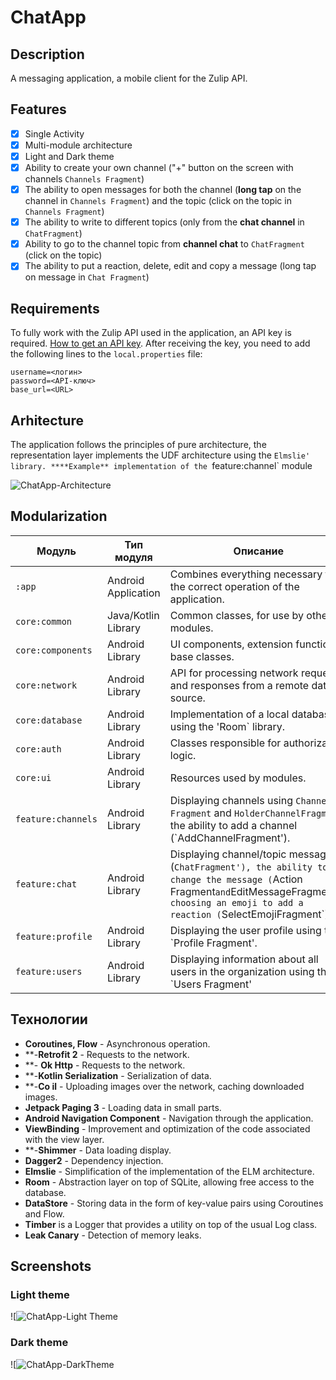 # ChatApp

## Description

A messaging application, a mobile client for the Zulip API.

## Features

- [X] Single Activity
- [X] Multi-module architecture
- [X] Light and Dark theme
- [X] Ability to create your own channel ("+" button on the screen with
  channels `Channels Fragment`)
- [X] The ability to open messages for both the channel (**long tap** on the channel
  in `Channels Fragment`) and the
  topic (click on the topic in `Channels Fragment`)
- [X] The ability to write to different topics (only from the **chat channel** in `ChatFragment`)
- [X] Ability to go to the channel topic from **channel chat** to `ChatFragment` (click on the
  topic)
- [X] The ability to put a reaction, delete, edit and copy a message (long tap on
  message in `Chat Fragment`)

## Requirements

To fully work with the Zulip API used in the application, an API key is required.
[How to get an API key](https://zulip.com/api/api-keys ).
After receiving the key, you need to add the following lines to the `local.properties` file:

```
username=<логин>
password=<API-ключ>
base_url=<URL>
```

## Arhitecture

The application follows the principles of pure architecture, the representation layer implements the
UDF architecture
using the `Elmslie' library.
****Example** implementation of the `feature:channel` module

![ChatApp-Architecture](../images/Acrhitecture.png)

## Modularization

| Модуль             | Тип модуля          | Описание                                                                                                                                                                                          |
|--------------------|---------------------|---------------------------------------------------------------------------------------------------------------------------------------------------------------------------------------------------|
| `:app`             | Android Application | Combines everything necessary for the correct operation of the application.                                                                                                                       |
| `core:common`      | Java/Kotlin Library | Common classes, for use by other modules.                                                                                                                                                         |
| `core:components`  | Android Library     | UI components, extension functions, base classes.                                                                                                                                                 |
| `core:network`     | Android Library     | API for processing network requests and responses from a remote data source.                                                                                                                      |
| `core:database`    | Android Library     | Implementation of a local database using the 'Room` library.                                                                                                                                      |
| `core:auth`        | Android Library     | Classes responsible for authorization logic.                                                                                                                                                      |
| `core:ui`          | Android Library     | Resources used by modules.                                                                                                                                                                        |
| `feature:channels` | Android Library     | Displaying channels using `Channel Fragment` and `HolderChannelFragment`, the ability to add a channel (`AddChannelFragment').                                                                    |
| `feature:chat`     | Android Library     | Displaying channel/topic messages (`ChatFragment'), the ability to change the message (`Action Fragment` and `EditMessageFragment`), choosing an emoji to add a reaction (`SelectEmojiFragment`). |
| `feature:profile`  | Android Library     | Displaying the user profile using the `Profile Fragment'.                                                                                                                                         |
| `feature:users`    | Android Library     | Displaying information about all users in the organization using the `Users Fragment'                                                                                                             |

## Технологии

- **Coroutines, Flow** - Asynchronous operation.
- **-**Retrofit 2** - Requests to the network.
- **- **Ok Http** - Requests to the network.
- **-**Kotlin Serialization** - Serialization of data.
- **-**Co il** - Uploading images over the network, caching downloaded images.
- **Jetpack Paging 3** - Loading data in small parts.
- **Android Navigation Component** - Navigation through the application.
- **ViewBinding** - Improvement and optimization of the code associated with the view layer.
- **-**Shimmer** - Data loading display.
- **Dagger2** - Dependency injection.
- **Elmslie** - Simplification of the implementation of the ELM architecture.
- **Room** - Abstraction layer on top of SQLite, allowing free access to
  the database.
- **DataStore** - Storing data in the form of key-value pairs using Coroutines and Flow.
- **Timber** is a Logger that provides a utility on top of the usual Log class.
- **Leak Canary** - Detection of memory leaks.

## Screenshots

### Light theme

![![ChatApp-Light Theme](../images/screenshots_light_theme.png)

### Dark theme

![![ChatApp-DarkTheme](../images/screenshots_dark_theme.png)

